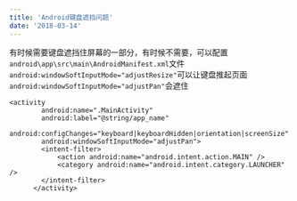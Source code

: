 ```yaml
---
title: 'Android键盘遮挡问题'
date: '2018-03-14'
---
```


有时候需要键盘遮挡住屏幕的一部分，有时候不需要，可以配置`android\app\src\main\AndroidManifest.xml`文件  
`android:windowSoftInputMode="adjustResize"`可以让键盘推起页面  
`android:windowSoftInputMode="adjustPan"`会遮住

```xml{5}
<activity
        android:name=".MainActivity"
        android:label="@string/app_name"
        android:configChanges="keyboard|keyboardHidden|orientation|screenSize"
        android:windowSoftInputMode="adjustPan">
        <intent-filter>
            <action android:name="android.intent.action.MAIN" />
            <category android:name="android.intent.category.LAUNCHER" />
        </intent-filter>
      </activity>
```
